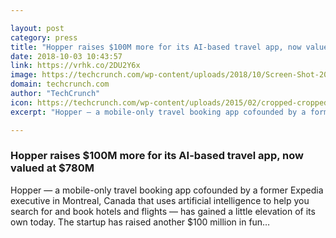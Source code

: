 ```yaml
---

layout: post
category: press
title: "Hopper raises $100M more for its AI-based travel app, now valued at $780M"
date: 2018-10-03 10:43:57
link: https://vrhk.co/2DU2Y6x
image: https://techcrunch.com/wp-content/uploads/2018/10/Screen-Shot-2018-10-03-at-11.16.38.png?w=764
domain: techcrunch.com
author: "TechCrunch"
icon: https://techcrunch.com/wp-content/uploads/2015/02/cropped-cropped-favicon-gradient.png?w=180
excerpt: "Hopper — a mobile-only travel booking app cofounded by a former Expedia executive in Montreal, Canada that uses artificial intelligence to help you search for and book hotels and flights — has gained a little elevation of its own today. The startup has raised another $100 million in fun…"

---
```


### Hopper raises $100M more for its AI-based travel app, now valued at $780M

Hopper — a mobile-only travel booking app cofounded by a former Expedia executive in Montreal, Canada that uses artificial intelligence to help you search for and book hotels and flights — has gained a little elevation of its own today. The startup has raised another $100 million in fun…